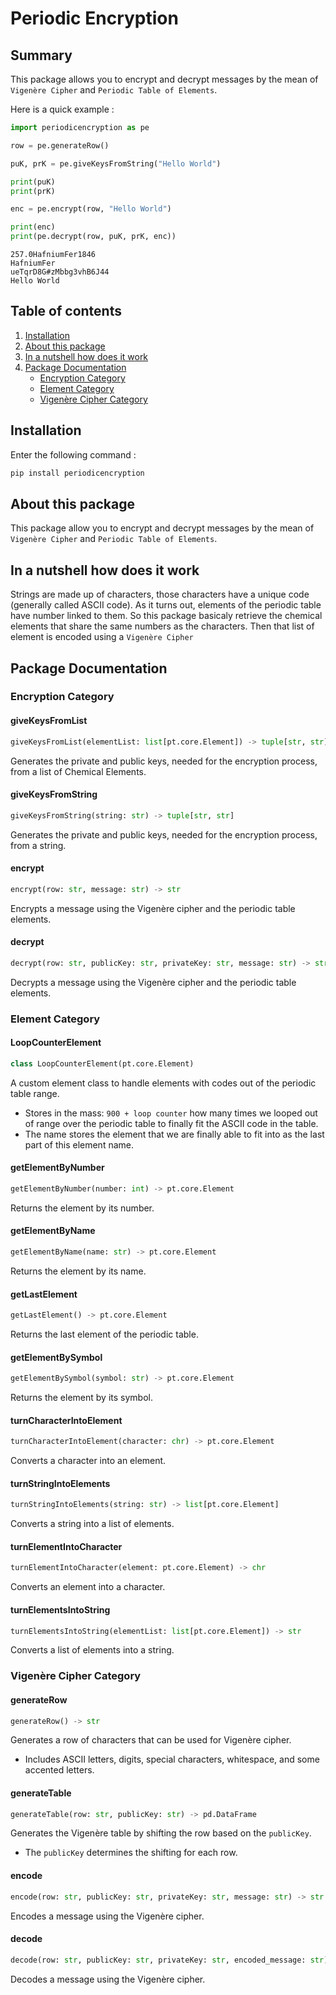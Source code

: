 # Periodic Encryption

## Summary

This package allows you to encrypt and decrypt messages by the mean of `Vigenère Cipher` and `Periodic Table of Elements`.

Here is a quick example :
```py
import periodicencryption as pe

row = pe.generateRow()

puK, prK = pe.giveKeysFromString("Hello World")

print(puK)
print(prK)

enc = pe.encrypt(row, "Hello World")

print(enc)
print(pe.decrypt(row, puK, prK, enc))
```
```
257.0HafniumFer1846
HafniumFer
ueTqrD8G#zMbbg3vhB6J44
Hello World
```

## Table of contents

1. [Installation](#installation)
2. [About this package](#about-this-package)
3. [In a nutshell how does it work](#in-a-nutshell-how-does-it-work)
4. [Package Documentation](#package-documentation)
    - [Encryption Category](#encryption-category)
    - [Element Category](#element-category)
    - [Vigenère Cipher Category](#vigenère-cipher-category)

## Installation

Enter the following command :
```sh
pip install periodicencryption
```

## About this package

This package allow you to encrypt and decrypt messages by the mean of `Vigenère Cipher` and `Periodic Table of Elements`.

## In a nutshell how does it work

Strings are made up of characters, those characters have a unique code (generally called ASCII code). As it turns out, elements of the periodic table have number linked to them. So this package basicaly retrieve the chemical elements that share the same numbers as the characters. Then that list of element is encoded using a `Vigenère Cipher`

## Package Documentation

### Encryption Category

#### giveKeysFromList
```py
giveKeysFromList(elementList: list[pt.core.Element]) -> tuple[str, str]
```
Generates the private and public keys, needed for the encryption process, from a list of Chemical Elements.

#### giveKeysFromString
```py
giveKeysFromString(string: str) -> tuple[str, str]
```
Generates the private and public keys, needed for the encryption process, from a string.

#### encrypt
```py
encrypt(row: str, message: str) -> str
```
Encrypts a message using the Vigenère cipher and the periodic table elements.

#### decrypt
```py
decrypt(row: str, publicKey: str, privateKey: str, message: str) -> str
```
Decrypts a message using the Vigenère cipher and the periodic table elements.

### Element Category

#### LoopCounterElement
```py
class LoopCounterElement(pt.core.Element)
```
A custom element class to handle elements with codes out of the periodic table range.

- Stores in the mass: `900 + loop counter` how many times we looped out of range over the periodic table to finally fit the ASCII code in the table.
- The name stores the element that we are finally able to fit into as the last part of this element name.

#### getElementByNumber
```py
getElementByNumber(number: int) -> pt.core.Element
```
Returns the element by its number.

#### getElementByName
```py
getElementByName(name: str) -> pt.core.Element
```
Returns the element by its name.

#### getLastElement
```py
getLastElement() -> pt.core.Element
```
Returns the last element of the periodic table.

#### getElementBySymbol
```py
getElementBySymbol(symbol: str) -> pt.core.Element
```
Returns the element by its symbol.

#### turnCharacterIntoElement
```py
turnCharacterIntoElement(character: chr) -> pt.core.Element
```
Converts a character into an element.

#### turnStringIntoElements
```py
turnStringIntoElements(string: str) -> list[pt.core.Element]
```
Converts a string into a list of elements.

#### turnElementIntoCharacter
```py
turnElementIntoCharacter(element: pt.core.Element) -> chr
```
Converts an element into a character.

#### turnElementsIntoString
```py
turnElementsIntoString(elementList: list[pt.core.Element]) -> str
```
Converts a list of elements into a string.

### Vigenère Cipher Category

#### generateRow
```py
generateRow() -> str
```
Generates a row of characters that can be used for Vigenère cipher.
- Includes ASCII letters, digits, special characters, whitespace, and some accented letters.

#### generateTable
```py
generateTable(row: str, publicKey: str) -> pd.DataFrame
```
Generates the Vigenère table by shifting the row based on the `publicKey`.
- The `publicKey` determines the shifting for each row.

#### encode
```py
encode(row: str, publicKey: str, privateKey: str, message: str) -> str
```
Encodes a message using the Vigenère cipher.

#### decode
```py
decode(row: str, publicKey: str, privateKey: str, encoded_message: str) -> str
```
Decodes a message using the Vigenère cipher.